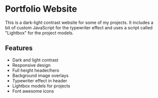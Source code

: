 # Portfolio Website

This is a dark-light contrast website for some of my projects. It includes a bit of custom JavaScript for the typewriter effect and uses a script called "Lightbox" for the project models.

## Features

- Dark and light contrast
- Responsive design
- Full height header/hero
- Background image overlays
- Typewriter effect in header
- Lightbox models for projects
- Font awesome icons

